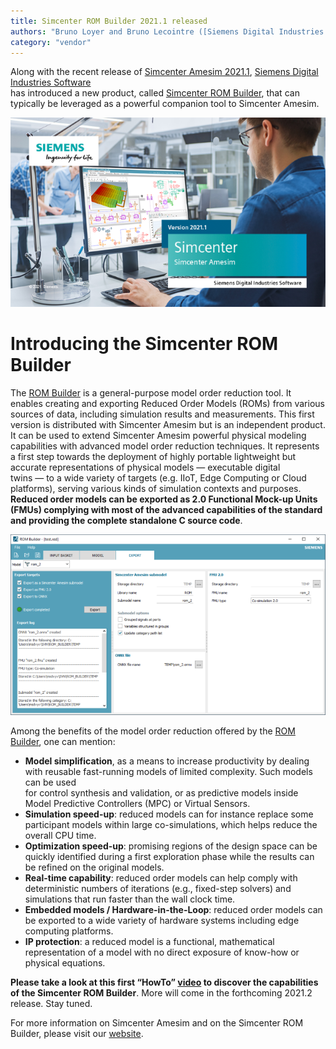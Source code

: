 ```yaml
---
title: Simcenter ROM Builder 2021.1 released
authors: "Bruno Loyer and Bruno Lecointre ([Siemens Digital Industries Software](https://www.sw.siemens.com/ ))"
category: "vendor"
---
```



Along with the recent release of [Simcenter Amesim 2021.1](https://www.youtube.com/watch?v=E5GRfV49PWY ), [Siemens Digital Industries Software](https://www.sw.siemens.com/ )  
has introduced a new product, called [Simcenter ROM Builder](https://www.plm.automation.siemens.com/global/en/products/simulation-test/rom-builder.html ), that can typically be leveraged 
as a powerful companion tool to Simcenter Amesim.

![](amesim_banner_2021_1.png)

# Introducing the Simcenter ROM Builder
The [ROM Builder](https://www.plm.automation.siemens.com/global/en/products/simulation-test/rom-builder.html ) is a general-purpose model order reduction tool. 
It enables creating and exporting Reduced Order Models (ROMs) from various sources of data, including simulation results and measurements. 
This first version is distributed with Simcenter Amesim but is an
independent product. It can be used to extend Simcenter Amesim powerful physical modeling capabilities with advanced model order reduction techniques. 
It represents a first step towards the deployment of highly portable lightweight but accurate representations of physical 
models&nbsp;&mdash;&nbsp;executable digital twins&nbsp;&mdash;&nbsp;to a wide variety of targets (e.g. IIoT, Edge Computing or Cloud platforms), serving various kinds of simulation contexts and purposes.
**Reduced order models can be exported as 2.0 Functional Mock-up Units (FMUs) complying with most of the advanced capabilities of the standard and providing the complete standalone C source code**.

![](ROM_Builder_2021_1.png)

Among the benefits of the model order reduction offered
by the [ROM Builder](https://www.plm.automation.siemens.com/global/en/products/simulation-test/rom-builder.html ), one can mention:

* **Model simplification**, as a means to increase productivity by dealing with reusable fast-running models of limited complexity. Such models can be used   
for control synthesis and validation, or as predictive models inside Model Predictive Controllers (MPC) or Virtual Sensors.
* **Simulation speed-up**: reduced models can for instance replace some participant models within large co-simulations, which helps reduce the overall CPU time.
* **Optimization speed-up**: promising regions of the design space can be quickly identified during a first exploration phase while the results can be refined on the original models.
* **Real-time capability**: reduced order models can help comply with deterministic numbers of iterations (e.g., fixed-step solvers) and simulations that run faster than the wall clock time. 
* **Embedded models / Hardware-in-the-Loop**: reduced order models can be exported to a wide variety of hardware systems including edge computing platforms.
* **IP protection**: a reduced model is a functional, mathematical representation of a model with no direct exposure of know-how or physical equations.

**Please take a look at this first &ldquo;HowTo&rdquo; [video](https://www.youtube.com/watch?v=ub-rdZPi9Y4 ) to discover the capabilities of the Simcenter ROM Builder**.
More will come in the forthcoming 2021.2 release. Stay tuned. 

For more information on Simcenter Amesim and on the Simcenter ROM Builder, 
please visit our [website](https://www.plm.automation.siemens.com/global/en/products/simcenter/ ).
